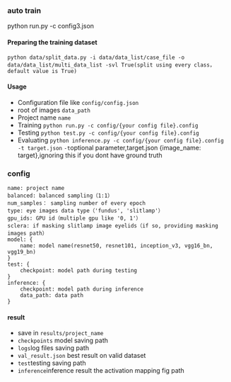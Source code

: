 ### auto train

python run.py -c config3.json

#### Preparing the training dataset
`python data/split_data.py -i data/data_list/case_file -o data/data_list/multi_data_list -svl True(split using every class，default value is True)`

#### Usage

- Configuration file like `config/config.json`
- root of images `data_path`
- Project name `name`
- Training `python run.py -c config/{your config file}.config`
- Testing `python test.py -c config/{your config file}.config`
- Evaluating `python inference.py -c config/{your config file}.config -t target.json` `-t`optional parameter,target.json {image_name: target},ignoring this if you dont have ground truth

### config

```
name: project name
balanced: balanced sampling（1:1）
num_samples： sampling number of every epoch
type: eye images data type（'fundus', 'slitlamp'）
gpu_ids: GPU id（multiple gpu like '0, 1'）
sclera: if masking slitlamp image eyelids（if so, providing masking images path）
model: {
    name: model name(resnet50, resnet101, inception_v3, vgg16_bn, vgg19_bn)
}
test: {
    checkpoint: model path during testing
}
inference: {
    checkpoint: model path during inference
    data_path: data path
}
```

#### result

- save in `results/project_name`
- `checkpoints` model saving path
- `logs`log files saving path
- `val_result.json` best result on valid dataset
- `test`testing saving path
- `inference`inference result the activation mapping fig path
